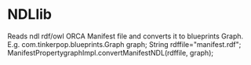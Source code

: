 # NDLlib
Reads ndl rdf/owl ORCA Manifest file and converts it to blueprints Graph.
E.g.
com.tinkerpop.blueprints.Graph graph;
String rdffile="manifest.rdf";
ManifestPropertygraphImpl.convertManifestNDL(rdffile, graph);
